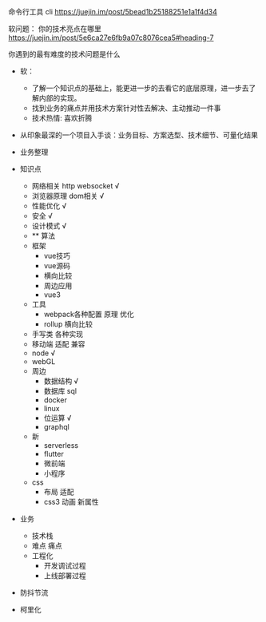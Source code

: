 
命令行工具
cli
https://juejin.im/post/5bead1b25188251e1a1f4d34



软问题：
你的技术亮点在哪里
https://juejin.im/post/5e6ca27e6fb9a07c8076cea5#heading-7

你遇到的最有难度的技术问题是什么


- 软：
    - 了解一个知识点的基础上，能更进一步的去看它的底层原理，进一步去了解内部的实现。    
    - 找到业务的痛点并用技术方案针对性去解决、主动推动一件事
    - 技术热情: 喜欢折腾
- 从印象最深的一个项目入手谈：业务目标、方案选型、技术细节、可量化结果
- 业务整理


- 知识点
    - 网络相关 http  websocket √
    - 浏览器原理 dom相关  √
    - 性能优化  √
    - 安全 √
    - 设计模式 √
    - ** 算法
    - 框架  
        - vue技巧
        - vue源码
        - 横向比较
        - 周边应用
        - vue3
    - 工具
        - webpack各种配置 原理 优化
        - rollup 横向比较
    - 手写类 各种实现
    - 移动端 适配 兼容
    - node √
    - webGL
    - 周边
        - 数据结构 √
        - 数据库 sql
        - docker 
        - linux
        - 位运算 √
        - graphql 
    - 新
        - serverless
        - flutter
        - 微前端
        - 小程序
    - css 
        - 布局 适配
        - css3 动画 新属性
- 业务
    - 技术栈
    - 难点 痛点 
    - 工程化
        - 开发调试过程
        - 上线部署过程



- 防抖节流
- 柯里化


